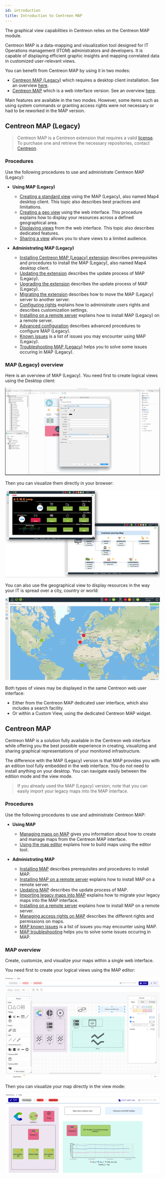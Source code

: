 ```yaml
---
id: introduction
title: Introduction to Centreon MAP
---
```


The graphical view capabilities in Centreon relies on the Centreon MAP
module.

Centreon MAP is a data-mapping and visualization tool designed for IT
Operations management (ITOM) administrators and developers. It is
capable of displaying efficient graphic insights and mapping correlated
data in customized user-relevant views.

You can benefit from Centreon MAP by using it in two modes:
- [Centreon MAP (Legacy)](#centreon-map-legacy) which requires a desktop client installation. See an overview [here](#map-legacy-overview).
- [Centreon MAP](#centreon-map) which is a web interface version. See an overview [here](#map-overview).

Main features are available in the two modes. However, some items such as using system commands or granting access rights were not necessary or had to be reworked in the MAP version.

## Centreon MAP (Legacy)

> Centreon MAP is a Centreon extension that requires a valid [license](../administration/licenses.md).
> To purchase one and retrieve the necessary repositories, contact [Centreon](mailto:sales@centreon.com).

### Procedures

Use the following procedures to use and administrate Centreon MAP (Legacy):

- **Using MAP (Legacy)**
  - [Creating a standard view](create-standard-view.md) using the MAP (Legacy), also named Map4 desktop client. This topic also describes best practices and limitations.
  - [Creating a geo view](create-geo-views.md) using the web interface. This procedure explains how to display your resources across a defined geographical area.
  - [Displaying views](display-view.md) from the web interface. This topic also describes dedicated features.
  - [Sharing a view](share-view.md) allows you to share views to a limited audience.

- **Administrating MAP (Legacy)**
  - [Installing Centreon MAP (Legacy) extension](install.md) describes prerequisites and procedures to install the MAP (Legacy), also named Map4 desktop client.
  - [Updating the extension](update.md) describes the update process of MAP (Legacy).
  - [Upgrading the extension](upgrade.md) describes the update process of MAP (Legacy).
  - [Migrating the extension](migrate.md) describes how to move the MAP (Legacy) server to another server.
  - [Configuring rights](configuration.md) explains how to administrate users rights and describes customization settings.
  - [Installing on a remote server](remote-server.md) explains how to install MAP (Legacy) on a remote server.
  - [Advanced configuration](advanced-configuration.md) describes advanced procedures to configure MAP (Legacy).
  - [Known issues](known-issues.md) is a list of issues you may encounter using MAP (Legacy).
  - [Troubleshooting MAP (Legacy)](troubleshooter.md) helps you to solve some issues occuring in MAP (Legacy).

### MAP (Legacy) overview

Here is an overview of MAP (Legacy). You need first to create logical views using the Desktop client:

![image](../assets/graph-views/desktop.gif)

Then you can visualize them directly in your browser:

![image](../assets/graph-views/first_page_web.png)

You can also use the geographical view to display resources in the way your IT is spread
over a city, country or world:

![image](../assets/graph-views/display_geo_view.gif)

Both types of views may be displayed in the same Centreon web user interface:

- Either from the Centreon MAP dedicated user interface, which also includes a
  search facility.
- Or within a Custom View, using the dedicated Centreon MAP widget.

## Centreon MAP

Centreon MAP is a solution fully available in the Centreon web interface while offering you the best possible experience in creating, visualizing and sharing graphical representations of your monitored infrastructure.

The difference with the MAP (Legacy) version is that MAP provides you with an edition tool fully embedded in the web interface. You do not need to install anything on your desktop. You can navigate easily between the edition mode and the view mode.

> If you already used the MAP (Legacy) version, note that you can easily import your legacy maps into the MAP interface.

### Procedures

Use the following procedures to use and administrate Centreon MAP:

- **Using MAP**
  - [Managing maps on MAP](map-web-manage.md) gives you information about how to create and manage maps from the Centreon MAP interface.
  - [Using the map editor](map-web-editor.md) explains how to build maps using the editor tool.

- **Administrating MAP**
  - [Installing MAP](map-web-install.md) describes prerequisites and procedures to install MAP.
  - [Installing MAP on a remote server](map-web-install-remote.md) explains how to install MAP on a remote server.
  - [Updating MAP](map-web-update.md) describes the update process of MAP.
  - [Importing legacy maps into MAP](import-into-map-web.md) explains how to migrate your legacy maps into the MAP interface.
  - [Installing on a remote server](remote-server.md) explains how to install MAP on a remote server.
  - [Managing access rights on MAP](map-web-manage.md) describes the different rights and permissions on maps.
  - [MAP known issues](map-web-known-issues.md) is a list of issues you may encounter using MAP.
  - [MAP troubleshooting](map-web-troubleshooting.md) helps you to solve some issues occuring in MAP.

### MAP overview

Create, customize, and visualize your maps within a single web interface.

You need first to create your logical views using the MAP editor:

![image](../assets/graph-views/ng/map-web-editor-view.png)

Then you can visualize your map directly in the view mode:

![image](../assets/graph-views/ng/map-web-global-view.png)
